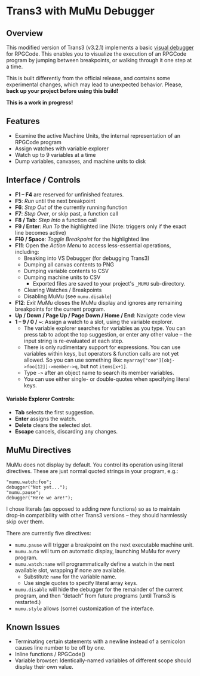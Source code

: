 # Trans3 with MuMu Debugger

## Overview
This modified version of Trans3 (v3.2.1) implements a basic [visual debugger](https://en.wikipedia.org/wiki/Debugger) for RPGCode. This enables you to visualize the execution of an RPGCode program by jumping between breakpoints, or walking through it one step at a time.

This is built differently from the official release, and contains some experimental changes, which may lead to unexpected behavior. Please, **back up your project before using this build!**

**This is a work in progress!**

## Features
- Examine the active Machine Units, the internal representation of an RPGCode program
- Assign watches with variable explorer
- Watch up to 9 variables at a time
- Dump variables, canvases, and machine units to disk

## Interface / Controls
- **F1 – F4** are reserved for unfinished features.
- **F5**: _Run_ until the next breakpoint
- **F6**: _Step Out_ of the currently running function
- **F7**: _Step Over_, or skip past, a function call
- **F8 / Tab**: _Step Into_ a function call
- **F9 / Enter**: _Run To_ the highlighted line (Note: triggers only if the exact line becomes active) 
- **~~F10~~ / Space**: _Toggle Breakpoint_ for the highlighted line
- **F11**: Open the _Action Menu_ to access less-essential operations, including:
  - Breaking into VS Debugger (for debugging Trans3)
  - Dumping all canvas contents to PNG
  - Dumping variable contents to CSV
  - Dumping machine units to CSV
    - Exported files are saved to your project's `_MUMU` sub-directory.
  - Clearing Watches / Breakpoints
  - Disabling MuMu (see `mumu.disable`)
- **F12**: _Exit MuMu_ closes the MuMu display and ignores any remaining breakpoints for the current program.
- **Up / Down / Page Up / Page Down / Home / End**: Navigate code view
- **1 – 9 / 0 / ~**: Assign a watch to a slot, using the variable explorer.
  - The variable explorer searches for variables as you type. You can press tab to adopt the top suggestion, or enter any other value – the input string is re-evaluated at each step.
  - There is only rudimentary support for expressions. You can use variables within keys, but operators & function calls are not yet allowed. So you can use something like: `myarray["one"][obj->foo[12]]->member->q`, but not `items[x+1]`.
  - Type `->` after an object name to search its member variables.
  - You can use either single- or double-quotes when specifying literal keys.

#### Variable Explorer Controls:
  - **Tab** selects the first suggestion.
  - **Enter** assigns the watch.
  - **Delete** clears the selected slot.
  - **Escape** cancels, discarding any changes.

## MuMu Directives
MuMu does not display by default. You control its operation using literal directives. These are just normal quoted strings in your program, e.g.:

```
"mumu.watch:foo";
debugger("Not yet...");
"mumu.pause";
debugger("Here we are!");
```

I chose literals (as opposed to adding new functions) so as to maintain drop-in compatibility with other Trans3 versions – they should harmlessly skip over them.

There are currently five directives:

- `mumu.pause` will trigger a breakpoint on the next executable machine unit.
- `mumu.auto` will turn on automatic display, launching MuMu for every program.
- `mumu.watch:name` will programmatically define a watch in the next available slot, wrapping if none are available.
  - Substitute `name` for the variable name.
  - Use single quotes to specify literal array keys.
- `mumu.disable` will hide the debugger for the remainder of the current program, and then “detach” from future programs (until Trans3 is restarted.)
- `mumu.style` allows (some) customization of the interface.

## Known Issues
- Terminating certain statements with a newline instead of a semicolon causes line number to be off by one.
- Inline functions / RPGCode()
- Variable browser: Identically-named variables of different scope should display their own value.
